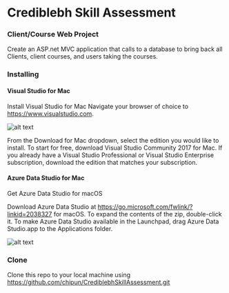 # Crediblebh Skill Assessment

### Client/Course Web Project

Create an ASP.net MVC application that calls to a database to bring back all Clients, client courses, and users taking the courses. 


### Installing

#### Visual Studio for Mac 

Install Visual Studio for Mac
Navigate your browser of choice to https://www.visualstudio.com.

![alt text](https://tutorials.visualstudio.com/vs4mac-install/images/20Download.gif "Logo Title Text 1")


From the Download for Mac dropdown, select the edition you would like to install. To start for free, download Visual Studio Community 2017 for Mac. If you already have a Visual Studio Professional or Visual Studio Enterprise subscription, download the edition that matches your subscription.

#### Azure Data Studio for Mac

Get Azure Data Studio for macOS

Download Azure Data Studio at https://go.microsoft.com/fwlink/?linkid=2038327 for macOS.
To expand the contents of the zip, double-click it.
To make Azure Data Studio available in the Launchpad, drag Azure Data Studio.app to the Applications folder.

![alt text](https://docs.microsoft.com/en-us/sql/azure-data-studio/media/tutorial-sql-editor/insight-open-dashboard.png?view=sql-server-2017 "Logo Title Text 1")




### Clone

Clone this repo to your local machine using https://github.com/chipun/CrediblebhSkillAssessment.git


